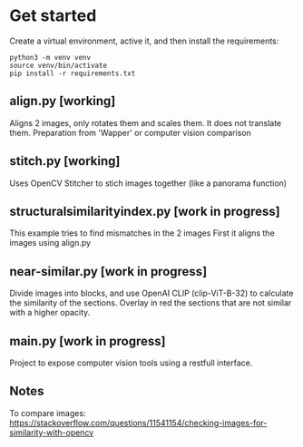 # Get started
Create a virtual environment, active it, and then install the requirements:

    python3 -m venv venv
    source venv/bin/activate
    pip install -r requirements.txt

## align.py [working]
Aligns 2 images, only rotates them and scales them. It does not translate them. Preparation from 'Wapper' or computer vision comparison

## stitch.py [working]
Uses OpenCV Stitcher to stich images together (like a panorama function)

## structuralsimilarityindex.py [work in progress]
This example tries to find mismatches in the 2 images
First it aligns the images using align.py

## near-similar.py [work in progress]
Divide images into blocks, and use OpenAI CLIP (clip-ViT-B-32) to calculate the similarity of the sections.
Overlay in red the sections that are not similar with a higher opacity.

## main.py [work in progress]
Project to expose computer vision tools using a restfull interface.

## Notes
To compare images:
https://stackoverflow.com/questions/11541154/checking-images-for-similarity-with-opencv

